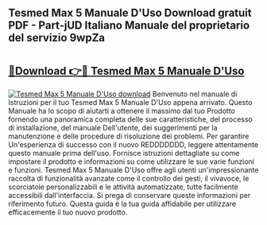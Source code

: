 ## Tesmed Max 5 Manuale D'Uso Download gratuit PDF - Part-jUD Italiano Manuale del proprietario del servizio 9wpZa

# <h2><a href="http://dfa5ys.blite.top/?on=Tesmed+Max+5+Manuale+D%27Uso">🔗Download 👉🔴 Tesmed Max 5 Manuale D'Uso</a></h2>

[![Tesmed Max 5 Manuale D'Uso download](https://i.imgur.com/lujVjoI.png)](http://dfa5ys.blite.top/?on=Tesmed+Max+5+Manuale+D%27Uso)
Benvenuto nel manuale di Istruzioni per il tuo Tesmed Max 5 Manuale D'Uso appena arrivato. Questo Manuale ha lo scopo di aiutarti a ottenere il massimo dal tuo Prodotto fornendo una panoramica completa delle sue caratteristiche, del processo di installazione, del manuale Dell'utente, dei suggerimenti per la manutenzione e delle procedure di risoluzione dei problemi. Per garantire Un'esperienza di successo con il nuovo REDDDDDDD, leggere attentamente questo manuale prima dell'uso. Fornisce istruzioni dettagliate su come impostare il prodotto e informazioni su come utilizzare le sue varie funzioni e funzioni. Tesmed Max 5 Manuale D'Uso offre agli utenti un'impressionante raccolta di funzionalità avanzate come il controllo dei gesti, il vivavoce, le scorciatoie personalizzabili e le attività automatizzate, tutte facilmente accessibili dall'interfaccia. Si prega di conservare queste informazioni per riferimento futuro. Questa guida è la tua guida affidabile per utilizzare efficacemente il tuo nuovo prodotto.
